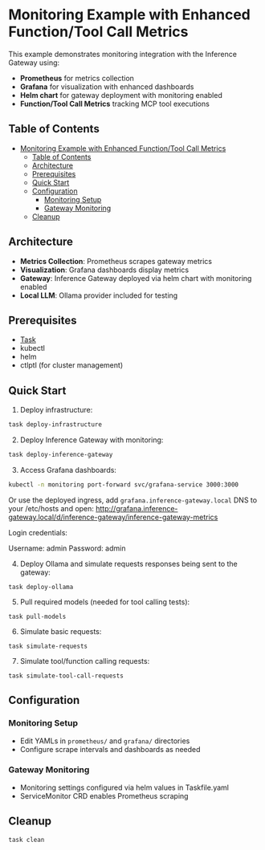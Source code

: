 # Monitoring Example with Enhanced Function/Tool Call Metrics

This example demonstrates monitoring integration with the Inference Gateway using:

- **Prometheus** for metrics collection
- **Grafana** for visualization with enhanced dashboards
- **Helm chart** for gateway deployment with monitoring enabled
- **Function/Tool Call Metrics** tracking MCP tool executions

## Table of Contents

- [Monitoring Example with Enhanced Function/Tool Call Metrics](#monitoring-example-with-enhanced-functiontool-call-metrics)
  - [Table of Contents](#table-of-contents)
  - [Architecture](#architecture)
  - [Prerequisites](#prerequisites)
  - [Quick Start](#quick-start)
  - [Configuration](#configuration)
    - [Monitoring Setup](#monitoring-setup)
    - [Gateway Monitoring](#gateway-monitoring)
  - [Cleanup](#cleanup)

## Architecture

- **Metrics Collection**: Prometheus scrapes gateway metrics
- **Visualization**: Grafana dashboards display metrics
- **Gateway**: Inference Gateway deployed via helm chart with monitoring enabled
- **Local LLM**: Ollama provider included for testing

## Prerequisites

- [Task](https://taskfile.dev/installation/)
- kubectl
- helm
- ctlptl (for cluster management)

## Quick Start

1. Deploy infrastructure:

```bash
task deploy-infrastructure
```

2. Deploy Inference Gateway with monitoring:

```bash
task deploy-inference-gateway
```

3. Access Grafana dashboards:

```bash
kubectl -n monitoring port-forward svc/grafana-service 3000:3000
```

Or use the deployed ingress, add `grafana.inference-gateway.local` DNS to your /etc/hosts and open: http://grafana.inference-gateway.local/d/inference-gateway/inference-gateway-metrics

Login credentials:

Username: admin
Password: admin

4. Deploy Ollama and simulate requests responses being sent to the gateway:

```
task deploy-ollama
```

5. Pull required models (needed for tool calling tests):

```
task pull-models
```

6. Simulate basic requests:

```
task simulate-requests
```

7. Simulate tool/function calling requests:

```
task simulate-tool-call-requests
```

## Configuration

### Monitoring Setup

- Edit YAMLs in `prometheus/` and `grafana/` directories
- Configure scrape intervals and dashboards as needed

### Gateway Monitoring

- Monitoring settings configured via helm values in Taskfile.yaml
- ServiceMonitor CRD enables Prometheus scraping

## Cleanup

```bash
task clean
```
